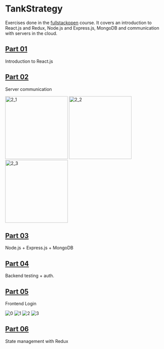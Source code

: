 # TankStrategy
Exercises done in the [fullstackopen](https://fullstackopen.com/en/) course. It covers an introduction to React.js and Redux, Node.js and Express.js, MongoDB and communication with servers in the cloud.

## [Part 01](https://fullstackopen.com/en/part1)
Introduction to React.js

## [Part 02](https://fullstackopen.com/en/part2)
Server communication

<img src="https://github.com/abelperezd/fullstackopen/assets/63735340/2254b8da-05e3-4bfe-9d16-abe50a2abe09" alt="2_1" width="200" height="200">
<img src="https://github.com/abelperezd/fullstackopen/assets/63735340/2e7bae5f-8391-410f-805f-d606db476005" alt="2_2" width="200" height="200">
<img src="https://github.com/abelperezd/fullstackopen/assets/63735340/506ab76a-69ff-4797-8f57-1f28ac4a41d9" alt="2_3" width="200" height="200">

## [Part 03](https://fullstackopen.com/en/part3)
Node.js + Express.js + MongoDB

## [Part 04](https://fullstackopen.com/en/part4)
Backend testing + auth.

## [Part 05](https://fullstackopen.com/en/part5)
Frontend Login

![0](https://github.com/abelperezd/fullstackopen/assets/63735340/dcc6ca75-2c72-45d1-aa82-4fa48a189476)
![1](https://github.com/abelperezd/fullstackopen/assets/63735340/74ca25d9-e51d-4792-8849-30da8f54de4d)
![2](https://github.com/abelperezd/fullstackopen/assets/63735340/827e1060-0e79-4ea4-ba1e-f024355b743f)
![3](https://github.com/abelperezd/fullstackopen/assets/63735340/2cc2e8a3-d0b2-47fd-bd80-be9dda8d4898)

## [Part 06](https://fullstackopen.com/en/part6)
State management with Redux
